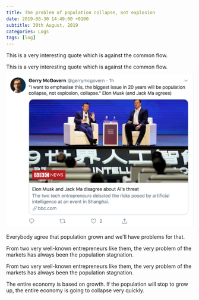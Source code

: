 ```yaml
---
title: The problem of population collapse, not explosion
date: 2019-08-30 14:49:00 +0100
subtitle: 30th August, 2019
categories: Logs
tags: [log]
---
```


This is a very interesting quote which is against the common flow.

This is a very interesting quote which is against the common flow.

![](../assets/log/n609_screen-shot-2019-08-30-at-18.42.45.png)

Everybody agree that population grown and we'll have problems for that.

From two very well-known entrepreneurs like them, the very problem of the markets has always been the population stagnation.

From two very well-known entrepreneurs like them, the very problem of the markets has always been the population stagnation.

The entire economy is based on growth. If the population will stop to grow up, the entire economy is going to collapse very quickly.